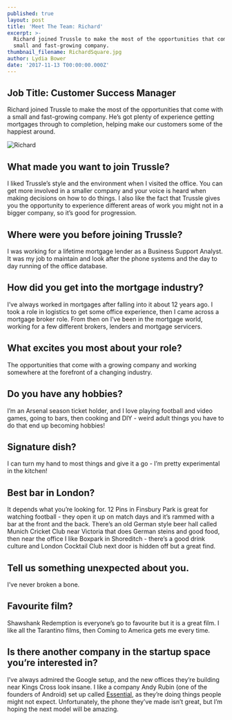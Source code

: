 ```yaml
---
published: true
layout: post
title: 'Meet The Team: Richard'
excerpt: >-
  Richard joined Trussle to make the most of the opportunities that come with a
  small and fast-growing company.     
thumbnail_filename: RichardSquare.jpg
author: Lydia Bower
date: '2017-11-13 T00:00:00.000Z'
---
```


## Job Title: Customer Success Manager
Richard joined Trussle to make the most of the opportunities that come with a small and fast-growing company. He’s got plenty of experience getting mortgages through to completion, helping make our customers some of the happiest around.

![Richard]({{site.baseurl}}/images/post_images/Richard.jpg)

## What made you want to join Trussle?
I liked Trussle’s style and the environment when I visited the office. You can get more involved in a smaller company and your voice is heard when making decisions on how to do things. I also like the fact that Trussle gives you the opportunity to experience different areas of work you might not in a bigger company, so it’s good for progression. 

## Where were you before joining Trussle? 
I was working for a lifetime mortgage lender as a Business Support Analyst. It was my job to maintain and look after the phone systems and the day to day running of the office database. 

## How did you get into the mortgage industry?
I’ve always worked in mortgages after falling into it about 12 years ago. I took a role in logistics to get some office experience, then I came across a mortgage broker role. From then on I’ve been in the mortgage world, working for a few different brokers, lenders and mortgage servicers.

## What excites you most about your role?
The opportunities that come with a growing company and working somewhere at the forefront of a changing industry. 

## Do you have any hobbies?
I’m an Arsenal season ticket holder, and I love playing football and video games, going to bars, then cooking and DIY - weird adult things you have to do that end up becoming hobbies! 

## Signature dish?
I can turn my hand to most things and give it a go - I’m pretty experimental in the kitchen!

## Best bar in London?
It depends what you’re looking for. 12 Pins in Finsbury Park is great for watching football - they open it up on match days and it’s rammed with a bar at the front and the back. There’s an old German style beer hall called Munich Cricket Club near Victoria that does German steins and good food, then near the office I like Boxpark in Shoreditch - there’s a good drink culture and London Cocktail Club next door is hidden off but a great find. 
 
## Tell us something unexpected about you.
I’ve never broken a bone. 

## Favourite film?
Shawshank Redemption is everyone’s go to favourite but it is a great film. I like all the Tarantino films, then Coming to America gets me every time. 

## Is there another company in the startup space you’re interested in?
I’ve always admired the Google setup, and the new offices they’re building near Kings Cross look insane. I like a company Andy Rubin (one of the founders of Android) set up called [Essential](https://www.essential.com/ "Essential"), as they’re doing things people might not expect. Unfortunately, the phone they’ve made isn’t great, but I’m hoping the next model will be amazing.
